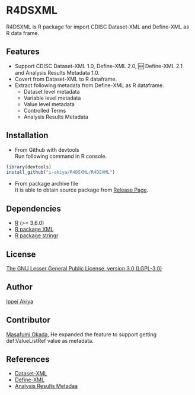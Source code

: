 # R4DSXML

R4DSXML is R package for import CDISC Dataset-XML and Define-XML as R data frame.

## Features
* Support CDISC Dataset-XML 1.0, Define-XML 2.0,  :new: Define-XML 2.1 and Analysis Results Metadata 1.0.
* Covert from Dataset-XML to R dataframe.
* Extract following metadata from Define-XML as R dataframe.
  * Dataset level metadata
  * Variable level metadata
  * Value level metadata
  * Controlled Terms
  * Analysis Results Metadata


## Installation
* From Github with devtools <br>
Run following command in R console.  
```R
library(devtools)  
install_github("i-akiya/R4DSXML/R4DSXML")
```
* From package archive file <br>
It is able to obtain source package from [Release Page](https://github.com/i-akiya/R4DSXML/releases).

## Dependencies
* [R](https://cran.r-project.org/) (>= 3.6.0)
* [R package XML](https://cran.r-project.org/web/packages/XML/index.html)
* [R package stringr](https://cran.r-project.org/web/packages/stringr/index.html)

## License
[The GNU Lesser General Public License, version 3.0 (LGPL-3.0)](http://opensource.org/licenses/lgpl-3.0.html)

## Author
 [Ippei Akiya](https://github.com/i-akiya)

## Contributor
 [Masafumi Okada](https://github.com/mokjpn), He expanded the feature to support getting def:ValueListRef value as metadata.


## References
* [Dataset-XML](https://www.cdisc.org/standards/foundational/dataset-xml)
* [Define-XML](https://www.cdisc.org/standards/foundational/define-xml)
* [Analysis Results Metadaa](https://www.cdisc.org/standards/foundational/analysis-data-model-adam/analysis-results-metadata-v10)
